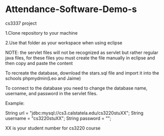 # Attendance-Software-Demo-s
cs3337 project

1.Clone repository to your machine

2.Use that folder as your workspace when using eclipse

NOTE: the servlet files will not be recognized as servlet but rather regular java files, for these files you must create the file manually in eclipse and then copy and paste the content

To recreate the database, download the stars.sql file and import it into the schools phpmydmin(Leo and Jaime)

To connect to the database you need to change the database name, username, and password in the servlet files.

Example:

String url = "jdbc:mysql://cs3.calstatela.edu/cs3220stuXX";
String username = "cs3220stuXX";
String password = "";

XX is your student number for cs3220 course
